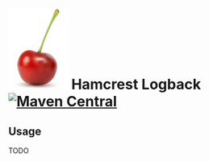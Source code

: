 # ![cherry-logo](https://raw.githubusercontent.com/codereligion/cherry/master/small-cherry.png) Hamcrest Logback [![Maven Central](https://maven-badges.herokuapp.com/maven-central/com.codereligion/codereligion-cherry-hamcrest-logback/badge.svg?style=plastic)](https://maven-badges.herokuapp.com/maven-central/com.codereligion/codereligion-cherry-hamcrest-logback)

## Usage
TODO